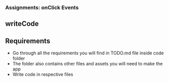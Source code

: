 ### Assignments: onClick Events

## writeCode
## Requirements
 - Go through all the requirements you will find in TODO.md file inside code folder
 - The folder also contains other files and assets you will need to make the app
 - Write code in respective files
